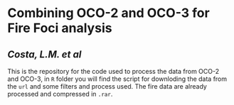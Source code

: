 
# **Combining OCO-2 and OCO-3 for Fire Foci analysis**

## *Costa, L.M. et al*

This is the repository for the code used to process the data from OCO-2
and OCO-3, in `R` folder you will find the script for downloding the
data from the `url` and some filters and process used. The fire data are
already processed and compressed in `.rar`.
